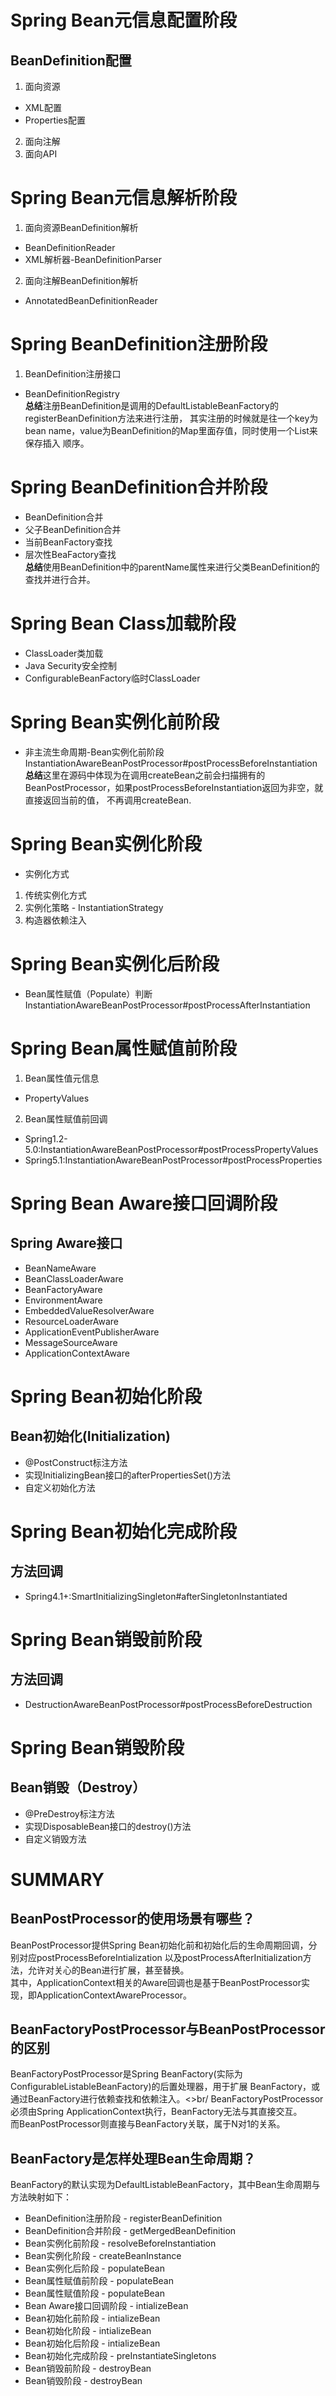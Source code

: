 # Spring Bean元信息配置阶段
## BeanDefinition配置
1. 面向资源
+ XML配置
+ Properties配置
2. 面向注解
3. 面向API

# Spring Bean元信息解析阶段
1. 面向资源BeanDefinition解析
+ BeanDefinitionReader
+ XML解析器-BeanDefinitionParser
2. 面向注解BeanDefinition解析
+ AnnotatedBeanDefinitionReader

# Spring BeanDefinition注册阶段
1. BeanDefinition注册接口
+ BeanDefinitionRegistry<br/>
**总结**注册BeanDefinition是调用的DefaultListableBeanFactory的registerBeanDefinition方法来进行注册，
其实注册的时候就是往一个key为bean name，value为BeanDefinition的Map里面存值，同时使用一个List来保存插入
顺序。

# Spring BeanDefinition合并阶段
+ BeanDefinition合并
+ 父子BeanDefinition合并
+ 当前BeanFactory查找
+ 层次性BeaFactory查找<br/>
**总结**使用BeanDefinition中的parentName属性来进行父类BeanDefinition的查找并进行合并。

# Spring Bean Class加载阶段
+ ClassLoader类加载
+ Java Security安全控制
+ ConfigurableBeanFactory临时ClassLoader

# Spring Bean实例化前阶段
+ 非主流生命周期-Bean实例化前阶段<br/>
InstantiationAwareBeanPostProcessor#postProcessBeforeInstantiation<br/>
**总结**这里在源码中体现为在调用createBean之前会扫描拥有的BeanPostProcessor，如果postProcessBeforeInstantiation返回为非空，就直接返回当前的值，
不再调用createBean.

# Spring Bean实例化阶段
+ 实例化方式
1. 传统实例化方式
  1. 实例化策略 - InstantiationStrategy
2. 构造器依赖注入

# Spring Bean实例化后阶段
+ Bean属性赋值（Populate）判断<br/>
InstantiationAwareBeanPostProcessor#postProcessAfterInstantiation<br/>

# Spring Bean属性赋值前阶段
1. Bean属性值元信息
+ PropertyValues
2. Bean属性赋值前回调
+ Spring1.2-5.0:InstantiationAwareBeanPostProcessor#postProcessPropertyValues
+ Spring5.1:InstantiationAwareBeanPostProcessor#postProcessProperties

# Spring Bean Aware接口回调阶段
## Spring Aware接口
+ BeanNameAware
+ BeanClassLoaderAware
+ BeanFactoryAware
+ EnvironmentAware
+ EmbeddedValueResolverAware
+ ResourceLoaderAware
+ ApplicationEventPublisherAware
+ MessageSourceAware
+ ApplicationContextAware

# Spring Bean初始化阶段
## Bean初始化(Initialization)
+ @PostConstruct标注方法
+ 实现InitializingBean接口的afterPropertiesSet()方法
+ 自定义初始化方法

# Spring Bean初始化完成阶段
## 方法回调
+ Spring4.1+:SmartInitializingSingleton#afterSingletonInstantiated

# Spring Bean销毁前阶段
## 方法回调
+ DestructionAwareBeanPostProcessor#postProcessBeforeDestruction

# Spring Bean销毁阶段
## Bean销毁（Destroy）
+ @PreDestroy标注方法
+ 实现DisposableBean接口的destroy()方法
+ 自定义销毁方法

# SUMMARY
## BeanPostProcessor的使用场景有哪些？
BeanPostProcessor提供Spring Bean初始化前和初始化后的生命周期回调，分别对应postProcessBeforeIntialization
以及postProcessAfterInitialization方法，允许对关心的Bean进行扩展，甚至替换。<br/>
其中，ApplicationContext相关的Aware回调也是基于BeanPostProcessor实现，即ApplicationContextAwareProcessor。

## BeanFactoryPostProcessor与BeanPostProcessor的区别
BeanFactoryPostProcessor是Spring BeanFactory(实际为ConfigurableListableBeanFactory)的后置处理器，用于扩展
BeanFactory，或通过BeanFactory进行依赖查找和依赖注入。<>br/
BeanFactoryPostProcessor必须由Spring ApplicationContext执行，BeanFactory无法与其直接交互。<br/>
而BeanPostProcessor则直接与BeanFactory关联，属于N对1的关系。

## BeanFactory是怎样处理Bean生命周期？
BeanFactory的默认实现为DefaultListableBeanFactory，其中Bean生命周期与方法映射如下：<br/>
+ BeanDefinition注册阶段 - registerBeanDefinition
+ BeanDefinition合并阶段 - getMergedBeanDefinition
+ Bean实例化前阶段 - resolveBeforeInstantiation
+ Bean实例化阶段 - createBeanInstance
+ Bean实例化后阶段 - populateBean
+ Bean属性赋值前阶段 - populateBean
+ Bean属性赋值阶段 - populateBean
+ Bean Aware接口回调阶段 - intializeBean
+ Bean初始化前阶段 - intializeBean
+ Bean初始化阶段 - intializeBean
+ Bean初始化后阶段 - intializeBean
+ Bean初始化完成阶段 - preInstantiateSingletons
+ Bean销毁前阶段 - destroyBean
+ Bean销毁阶段 - destroyBean